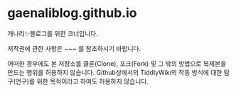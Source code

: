 # gaenaliblog.github.io
개나리✨블로그를 위한 코너입니다.

저작권에 관한 사항은 ~~~ 를 참조하시기 바랍니다.

어떠한 경우에도 본 저장소를 클론(Clone), 포크(Fork) 및 그 밖의 방법으로 복제본을 만드는 행위를 허용하지 않습니다. Github상에서의 TiddlyWiki의 작동 방식에 대한 탐구(연구)를 위한 목적이라고 하여도 허용하지 않습니다.
